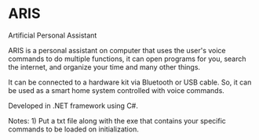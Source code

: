 # ARIS
Artificial Personal Assistant


ARIS is a personal assistant on computer that uses the user's voice commands to do multiple functions, it can open programs for you, search the internet, and organize your time and many other things.

It can be connected to a hardware kit via Bluetooth or USB cable. So, it can be used as a smart home system controlled with voice commands.

Developed in .NET framework using C#.


Notes: 1) Put a txt file along with the exe that contains your specific commands to be loaded on initialization.
